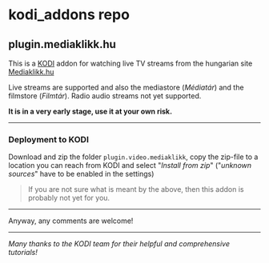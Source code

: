 # kodi_addons repo

## plugin.mediaklikk.hu

This is a [KODI](https://kodi.tv/) addon for watching live TV streams from the hungarian site [Mediaklikk.hu](https://www.mediaklikk.hu/)

Live streams are supported and also the mediastore (_Médiatár_) and the filmstore (_Filmtár_). Radio audio streams not yet supported.

**It is in a very early stage, use it at your own risk.**

---

### Deployment to KODI

Download and zip the folder `plugin.video.mediaklikk`, copy the zip-file to a location you can reach from KODI and select "*Install from zip*" ("*unknown sources*" have to be enabled in the settings)

>If you are not sure what is meant by the above, then this addon is probably not yet for you.

---

Anyway, any comments are welcome!

---

*Many thanks to the KODI team for their helpful and comprehensive tutorials!*
